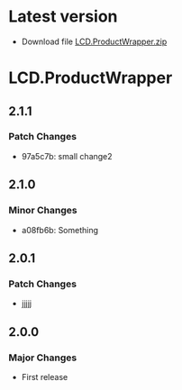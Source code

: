 # Latest version

* Download file [LCD.ProductWrapper.zip](./LCD.ProductWrapper.zip)

# LCD.ProductWrapper

## 2.1.1

### Patch Changes

- 97a5c7b: small change2

## 2.1.0

### Minor Changes

- a08fb6b: Something

## 2.0.1

### Patch Changes

- jjjjj

## 2.0.0

### Major Changes

- First release


